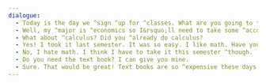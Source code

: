 ```yaml
---
dialogue:
  - Today is the day we ^sign ^up for ^classes. What are you going to take this ^semester?
  - Well, my ^major is ^economics so I&rsquo;ll need to take some ^accounting classes.
  - What about ^calculus? Did you ^already do calculus?
  - Yes! I took it last semester. It was so easy. I like math. Have you taken it yet?
  - No, I hate math. I think I have to take it this semester ^though.
  - Do you need the text book? I can give you mine.
  - Sure. That would be great! Text books are so ^expensive these days.
---
```

